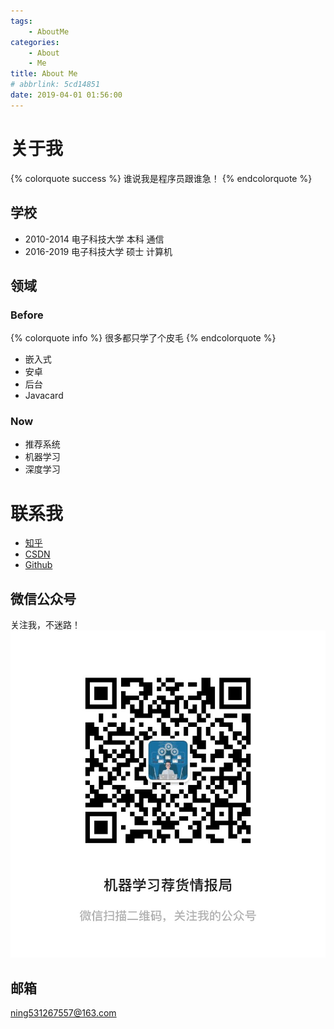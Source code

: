 ```yaml
---
tags: 
    - AboutMe
categories: 
    - About
    - Me
title: About Me
# abbrlink: 5cd14851
date: 2019-04-01 01:56:00
---
```


# 关于我

{% colorquote success %}
谁说我是程序员跟谁急！
{% endcolorquote %}

## 学校
- 2010-2014 电子科技大学 本科 通信
- 2016-2019 电子科技大学 硕士 计算机

## 领域
### Before
{% colorquote info %}
很多都只学了个皮毛
{% endcolorquote %}
- 嵌入式
- 安卓
- 后台
- Javacard

### Now
- 推荐系统
- 机器学习
- 深度学习

# 联系我
- [知乎](https://www.zhihu.com/people/ning-lee-39)
- [CSDN](https://blog.csdn.net/u010352603)
- [Github](https://github.com/gutouyu/ML_CIA)

## 微信公众号
<!-- ![](/gallery/公众号/logo.jpg) -->

关注我，不迷路！
![](/gallery/公众号/二维码.jpg)

## 邮箱
ning531267557@163.com


